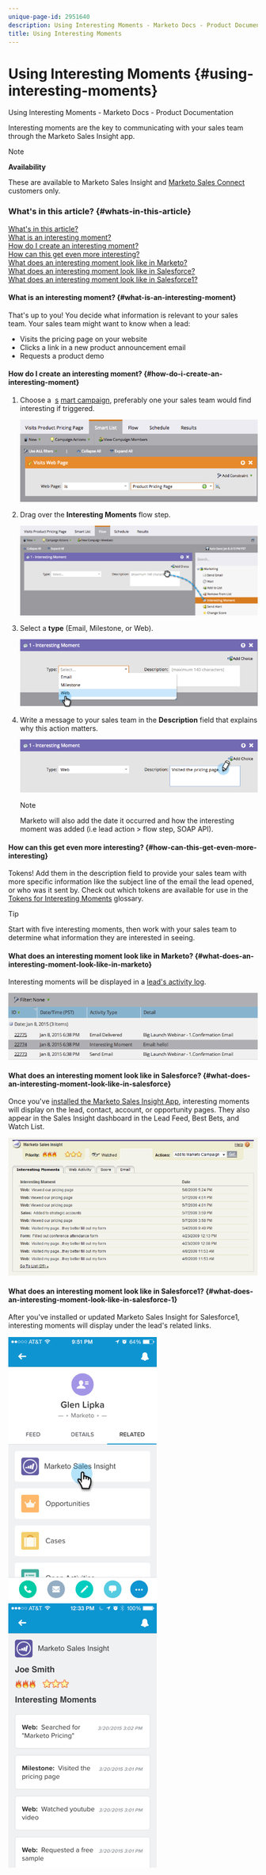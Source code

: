 ```yaml
---
unique-page-id: 2951640
description: Using Interesting Moments - Marketo Docs - Product Documentation
title: Using Interesting Moments
---
```


# Using Interesting Moments {#using-interesting-moments}

Using Interesting Moments - Marketo Docs - Product Documentation

Interesting moments are the key to communicating with your sales team through the Marketo Sales Insight app.&nbsp;

>[!NOTE]
>
>**Availability**
>
>These are available to Marketo Sales Insight and [Marketo Sales Connect](http://docs.marketo.com/x/fgTLAQ) customers only.

####

### What's in this article? {#whats-in-this-article}

[What's in this article?](#)  
[What is an interesting moment?](#what-is-an-interesting-moment)  
[How do I create an interesting moment?](#how-do-i-create-an-interesting-moment)  
[How can this get even more interesting?](#how-can-this-get-even-more-interesting)  
[What does an interesting moment look like in Marketo?](#what-does-an-interesting-moment-look-like-in-marketo)  
[What does an interesting moment look like in Salesforce?](#what-does-an-interesting-moment-look-like-in-salesforce)  
[What does an interesting moment look like in Salesforce1?](#what-does-an-interesting-moment-look-like-in-salesforce)

#### What is an interesting moment?  {#what-is-an-interesting-moment}

That's up to you! You decide what information is relevant to your sales team. Your sales team might want to know when a lead:

* Visits the pricing page on your website
* Clicks a link in a new product announcement email
* Requests a product demo

#### How do I create an interesting moment?  {#how-do-i-create-an-interesting-moment}

1. Choose a&nbsp; [s](../../../../../../product-docs/core-marketo-concepts/smart-campaigns/understanding-smart-campaigns.md) [mart campaign](../../../../../../product-docs/core-marketo-concepts/smart-campaigns.md), preferably one your sales team would find interesting if triggered.

   ![](assets/image2015-1-8-18-3a8-3a54.png)

1. Drag over the **Interesting Moments** flow step.

   ![](assets/image2015-1-8-18-3a15-3a20.png)

1. Select a **type** (Email, Milestone, or Web).

   ![](assets/image2015-1-8-18-3a17-3a16.png)

1. Write a message to your sales team in the **Description** field that explains why this action matters.

   ![](assets/image2015-1-8-18-3a18-3a23.png)

   >[!NOTE]
   >
   >Marketo will also add the date it occurred and how the interesting moment was added (i.e lead action > flow step, SOAP API).

#### How can this get even more interesting?  {#how-can-this-get-even-more-interesting}

Tokens! Add them in the description field to provide your sales team with more specific information like the subject line of the email the lead opened, or who was it sent by. Check out which tokens are available for use in the [Tokens for Interesting Moments](tokens-for-interesting-moments.md) glossary.

>[!TIP]
>
>Start with five interesting moments, then work with your sales team to determine what information they are interested in seeing.

#### What does an interesting moment look like in Marketo?  {#what-does-an-interesting-moment-look-like-in-marketo}

Interesting moments will be displayed in a [lead's activity log](../../../../../../product-docs/core-marketo-concepts/smart-lists-and-static-lists/managing-people-in-smart-lists/using-the-person-detail-page.md).

![](assets/image2015-1-14-18-3a45-3a58.png)

#### What does an interesting moment look like in Salesforce?  {#what-does-an-interesting-moment-look-like-in-salesforce}

Once you've [installed the Marketo Sales Insight App](../../../../../../product-docs/marketo-sales-insight/msi-for-salesforce/configuration/configure-marketo-sales-insight-in-salesforce-enterprise-unlimited.md), interesting moments will display on the lead, contact, account, or opportunity pages. They also appear in the Sales Insight dashboard in the Lead Feed, Best Bets, and Watch List.

![](assets/image2015-1-14-18-3a50-3a6.png)

#### What does an interesting moment look like in Salesforce1? {#what-does-an-interesting-moment-look-like-in-salesforce-1}

After you've installed or updated Marketo Sales Insight for Salesforce1, interesting moments will display under the lead's related links.

![](assets/image2015-4-20-12-3a46-3a3.png) ![](assets/image2015-4-20-12-3a46-3a45.png)

